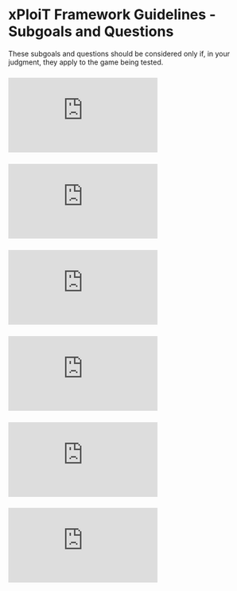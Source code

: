 # xPloiT Framework Guidelines - Subgoals and Questions

These subgoals and questions should be considered only if, in your judgment, they apply to the game being tested.

### ![Newbie Journey](https://github.com/yohanduartep/xploit-guide/blob/main/Newbie_Journey.md)

### ![Golden Path](https://github.com/yohanduartep/xploit-guide/blob/main/Golden_Path.md)

### ![Noob Journey](https://github.com/yohanduartep/xploit-guide/blob/main/Noob_Journey.md)

### ![Completionist](https://github.com/yohanduartep/xploit-guide/blob/main/Completionist.md)

### ![Speedrun](https://github.com/yohanduartep/xploit-guide/blob/main/Speedrun.md)

### ![Overtime](https://github.com/yohanduartep/xploit-guide/blob/main/Overtime.md)
